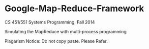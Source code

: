 # Google-Map-Reduce-Framework
CS 451/551 Systems Programming, Fall 2014

Simulating the MapReduce with multi-process programming

Plagarism Notice: Do not copy paste. Please Refer.

